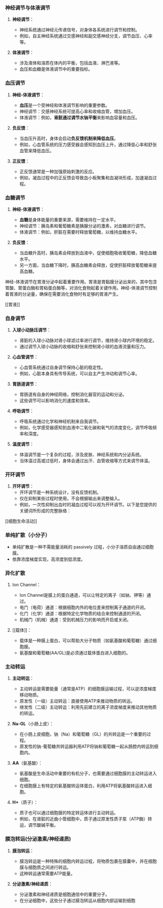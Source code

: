### 神经调节与体液调节

1. **神经调节**：
    
    - 神经系统通过神经元传递信号，对身体各系统进行调节和控制。
    - 例如，自主神经系统通过交感神经和副交感神经分支，调节血压、心率等。
2. **体液调节**：
    
    - 涉及液体和溶质在体内的平衡，包括血液、淋巴液等。
    - 血压和血糖是体液调节中的重要指标。

### 血压调节

1. **神经-体液调节**：
    
    - **血压**是一个受神经和体液调节影响的重要参数。
    - 神经调节：交感神经系统可提高心率和收缩血管，增加血压。
    - 体液调节：例如，**肾脏通过调节水钠平衡**来影响血容量和血压。
2. **负反馈**：
    
    - 当血压升高时，身体会启动**负反馈机制来降低血压**。
    - 例如，心血管系统的压力感受器会感知到血压上升，通过降低心率和舒张血管来降低血压。
3. **正反馈**：
    
    - 正反馈通常是一种加强原始刺激的反应。
    - 例如，凝血过程中的正反馈会导致血小板聚集和血凝块形成，加速凝血过程。

### 血糖调节

1. **神经-体液调节**：
    
    - **血糖**是身体能量的重要来源，需要维持在一定水平。
    - 神经调节：胰岛素和葡萄糖素是胰腺分泌的激素，对血糖进行调节。
    - 体液调节：例如，肝脏在需要时释放葡萄糖，以维持血糖水平。
2. **负反馈**：
    
    - 当血糖升高时，胰岛素会释放到血液中，促使细胞吸收葡萄糖，降低血糖水平。
    - 另一方面，当血糖下降时，胰高血糖素会释放，促使肝脏释放葡萄糖来提高血糖。

神经-体液调节在胃液分泌中起着重要作用。胃液是胃黏膜分泌出来的，其中包含胃酸、胃蛋白酶和胃粘蛋白酶等，对消化食物起着关键作用。神经-体液调节控制着胃液的分泌量，确保在需要消化食物时有足够的胃液产生。

[[胃液]]

### 自身调节

1. **入球小动脉压调节**：
    
    - 肾脏的入球小动脉对肾小球滤过率进行调节，维持肾小球内环境的稳定。
    - 通过调节入球小动脉的收缩和舒张来控制肾小球的血液流量和压力。
2. **心血管调节**：
    
    - 心血管系统通过自身调节保持心脏的稳定性。
    - 例如，心脏本身具有传导系统，可以自主产生冲动和调节心率。
3. **胃肠道调节**：
    
    - 胃肠道有自身的神经网络，控制消化器官的运动和分泌。
    - 这些调节可以影响消化的速度和效率。
4. **呼吸调节**：
    
    - 呼吸系统通过化学和神经机制来自我调节。
    - 例如，化学感受器感知到血液中二氧化碳和氧气的浓度变化，调节呼吸频率和深度。
5. **温度调节**：
    
    - 体温调节是一个复杂的过程，涉及皮肤、神经系统和内分泌系统。
    - 当体温过高或过低时，身体会通过出汗、血管收缩等方式来调节体温。

### 开环调节

1. **开环调节**：
    - 开环调节是一种系统设计，没有反馈机制。
    - 仅在抑制某些过程时使用，不会根据输出来调整输入。
    - 例如，一次性抑制出血时的凝血过程可以视为开环调节。以下是您提供的关键词所形成的完整脉络：

[[细胞生命活动]]


### 单纯扩散（小分子）

   - 单纯扩散是一种不需能量消耗的 passively 过程，小分子溶质自由通过细胞膜。
   - 依靠浓度梯度实现，高浓度到低浓度。

### 异化扩散

1. Ion Channel：
   - Ion Channel是膜上的蛋白通道，可以让特定的离子（如钠、钾等）通过。
   - 电门（电荷）通道：根据细胞内外的电位差来控制离子通道的开闭。
   - 化门（化学）通道：根据特定化学物质的结合来控制通道的开闭。
   - 机械门（机械）通道：受到机械压力的影响而开启或关闭。

2. [[载体]]：
   - 载体是一种膜上蛋白，可以帮助大分子物质（如氨基酸和葡萄糖）通过细胞膜。
   - 氨基酸和葡萄糖(AA/GL)是必须通过载体蛋白进入细胞的。

### 主动转运

1. **主动转运**：
   - 主动转运是需要能量（通常是ATP）的细胞膜运输过程，可以逆浓度梯度移动物质。
   - 原发性（一级）主动转运：直接使用ATP来推动物质的转运。
   - 继发性（二级）主动转运：利用先前建立的离子浓度梯度来推动其他物质的转运。

2. **Na-GL**（小肠上皮）：
   - 在小肠上皮细胞，钠（Na）和葡萄糖（GL）的共转运是一个重要的过程。
   - 原发性的钠-葡萄糖共转运器利用ATP将钠和葡萄糖一起从肠腔内转运到细胞内。

3. **AA**（氨基酸）：
   - 氨基酸是生命活动中重要的有机分子，也需要通过细胞膜的主动转运进入细胞。
   - 在细胞膜上有特定的氨基酸转运体蛋白，利用ATP将氨基酸转运进入细胞。

4. **H+**（质子）：
   - 质子也可以通过细胞膜的特定转运体进行主动转运。
   - 例如，在肾脏的近曲小管细胞中，质子通过原发性质子泵（ATP酶）转运，调节酸碱平衡。

### 膜泡转运(分泌激素/神经递质)

1. **膜泡转运**：
   - 膜泡转运是一种特殊的细胞内转运过程，将物质包裹在膜囊中，并在细胞膜与细胞质之间进行转运。
   - 这种转运通常需要ATP能量。

2. **分泌激素/神经递质**：
   - 分泌激素和神经递质是细胞通信中的重要分子。
   - 在分泌细胞中，这些分子通过膜泡转运从细胞内部运输到细胞